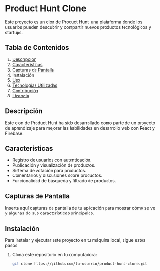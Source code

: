 # Product Hunt Clone

Este proyecto es un clon de Product Hunt, una plataforma donde los usuarios pueden descubrir y compartir nuevos productos tecnológicos y startups.

## Tabla de Contenidos

1. [Descripción](#descripción)
2. [Características](#características)
3. [Capturas de Pantalla](#capturas-de-pantalla)
4. [Instalación](#instalación)
5. [Uso](#uso)
6. [Tecnologías Utilizadas](#tecnologías-utilizadas)
7. [Contribución](#contribución)
8. [Licencia](#licencia)

## Descripción

Este clon de Product Hunt ha sido desarrollado como parte de un proyecto de aprendizaje para mejorar las habilidades en desarrollo web con React y Firebase.

## Características

- Registro de usuarios con autenticación.
- Publicación y visualización de productos.
- Sistema de votación para productos.
- Comentarios y discusiones sobre productos.
- Funcionalidad de búsqueda y filtrado de productos.

## Capturas de Pantalla

Inserta aquí capturas de pantalla de tu aplicación para mostrar cómo se ve y algunas de sus características principales.

## Instalación

Para instalar y ejecutar este proyecto en tu máquina local, sigue estos pasos:

1. Clona este repositorio en tu computadora:

   ```bash
   git clone https://github.com/tu-usuario/product-hunt-clone.git